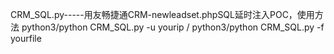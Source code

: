 CRM_SQL.py-----用友畅捷通CRM-newleadset.phpSQL延时注入POC，使用方法 python3/python CRM_SQL.py -u yourip / python3/python CRM_SQL.py -f yourfile
